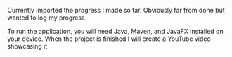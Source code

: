 Currently imported the progress I made so far. Obviously far from done but wanted to log my progress

To run the application, you will need Java, Maven, and JavaFX installed on your device. When the project is finished I will create a YouTube video showcasing it
